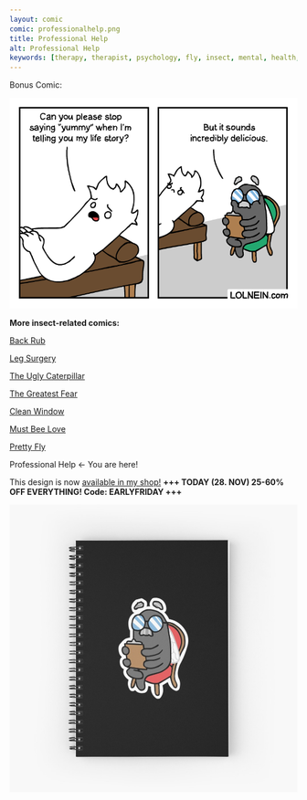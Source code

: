 ```yaml
---
layout: comic
comic: professionalhelp.png
title: Professional Help
alt: Professional Help
keywords: [therapy, therapist, psychology, fly, insect, mental, health, depression, help, session, nice]
---
```


Bonus Comic:

![Professional Help Bonus](/images/professionalhelp_bonus.png)


__More insect-related comics:__

[Back Rub](https://lolnein.com/2017/06/13/backrub/)

[Leg Surgery](https://lolnein.com/2017/06/30/legsurgery/)

[The Ugly Caterpillar](https://lolnein.com/2017/09/18/theuglycaterpillar/)

[The Greatest Fear](https://lolnein.com/2018/06/18/thegreatestfear/)

[Clean Window](https://lolnein.com/2018/08/06/cleanwindow/)

[Must Bee Love](https://lolnein.com/2019/05/21/mustbeelove/)

[Pretty Fly](https://lolnein.com/2019/06/09/prettyfly/)

Professional Help <- You are here!


This design is now [available in my shop!](https://www.redbubble.com/people/LOLNEIN/shop) __+++ TODAY (28. NOV) 25-60% OFF EVERYTHING! Code: EARLYFRIDAY +++__

[![Dr. Fly Notebook](/images/drfly_notebook.jpg)](https://www.redbubble.com/people/LOLNEIN/shop)